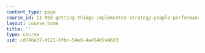 ```yaml
---
content_type: page
course_id: 11-958-getting-things-implemented-strategy-people-performance-and-leadership-january-iap-2009
layout: course_home
title: ''
type: course
uid: cd746e37-d121-6fbc-54e9-4a454d7a6683
---
```


